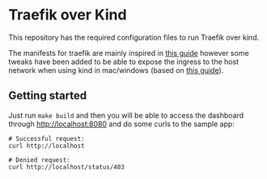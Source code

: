 # Traefik over Kind

This repository has the required configuration files to run Traefik over kind.

The manifests for traefik are mainly inspired in [this guide](https://doc.traefik.io/traefik/getting-started/quick-start-with-kubernetes/) however some tweaks have been added to be able to expose the ingress to the host network when using kind in mac/windows (based on [this guide](https://kind.sigs.k8s.io/docs/user/ingress/)).

## Getting started

Just run `make build` and then you will be able to access the dashboard through <http://localhost:8080> and do some curls to the sample app:

```console
# Successful request:
curl http://localhost

# Denied request:
curl http://localhost/status/403
```
